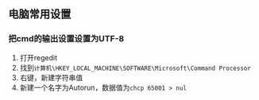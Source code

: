 ## 电脑常用设置

### 把cmd的输出设置设置为UTF-8

1. 打开regedit
2. 找到`计算机\HKEY_LOCAL_MACHINE\SOFTWARE\Microsoft\Command Processor`
3. 右键，新建字符串值
4. 新建一个名字为Autorun，数据值为`chcp 65001 > nul`